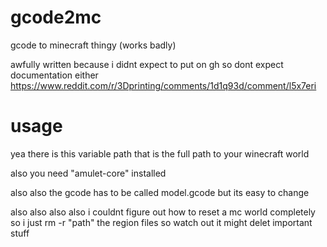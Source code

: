 # gcode2mc
gcode to minecraft thingy (works badly)

awfully written because i didnt expect to put on gh so dont expect documentation either
https://www.reddit.com/r/3Dprinting/comments/1d1q93d/comment/l5x7eri

# usage 
yea there is this variable path that is the full path to your winecraft world

also you need "amulet-core" installed

also also the gcode has to be called model.gcode but its easy to change

also also also also i couldnt figure out how to reset a mc world completely so i just rm -r "path" the region files so watch out it might delet important stuff
